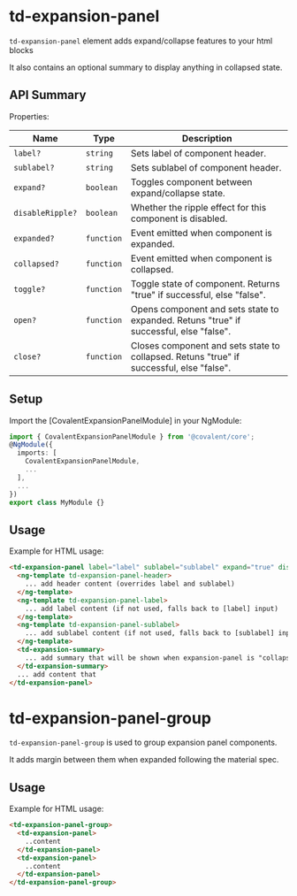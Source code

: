# td-expansion-panel

`td-expansion-panel` element adds expand/collapse features to your html blocks

It also contains an optional summary to display anything in collapsed state.

## API Summary

Properties:

| Name | Type | Description |
| --- | --- | --- |
| `label?` | `string` | Sets label of component header.
| `sublabel?` | `string` | Sets sublabel of component header.
| `expand?` | `boolean` | Toggles component between expand/collapse state.
| `disableRipple?` | `boolean` | Whether the ripple effect for this component is disabled.
| `expanded?` | `function` | Event emitted when component is expanded.
| `collapsed?` | `function` | Event emitted when component is collapsed.
| `toggle?` | `function` | Toggle state of component. Returns "true" if successful, else "false".
| `open?` | `function` | Opens component and sets state to expanded. Retuns "true" if successful, else "false".
| `close?` | `function` | Closes component and sets state to collapsed. Retuns "true" if successful, else "false".

## Setup

Import the [CovalentExpansionPanelModule] in your NgModule:

```typescript
import { CovalentExpansionPanelModule } from '@covalent/core';
@NgModule({
  imports: [
    CovalentExpansionPanelModule,
    ...
  ],
  ...
})
export class MyModule {}
```

## Usage

Example for HTML usage:

```html
<td-expansion-panel label="label" sublabel="sublabel" expand="true" disabled="false" (expanded)="expandedEvent()" (collapsed)="collapsedEvent()" [disableRipple]="false">
  <ng-template td-expansion-panel-header>
    ... add header content (overrides label and sublabel)
  </ng-template>
  <ng-template td-expansion-panel-label>
    ... add label content (if not used, falls back to [label] input)
  </ng-template>
  <ng-template td-expansion-panel-sublabel>
    ... add sublabel content (if not used, falls back to [sublabel] input)
  </ng-template>
  <td-expansion-summary>
    ... add summary that will be shown when expansion-panel is "collapsed".
  </td-expansion-summary>
  ... add content that
</td-expansion-panel>
```

# td-expansion-panel-group

`td-expansion-panel-group` is used to group expansion panel components.

It adds margin between them when expanded following the material spec.

## Usage

Example for HTML usage:

```html
<td-expansion-panel-group>
  <td-expansion-panel>
    ..content
  </td-expansion-panel>
  <td-expansion-panel>
    ..content
  </td-expansion-panel>
</td-expansion-panel-group>
```
